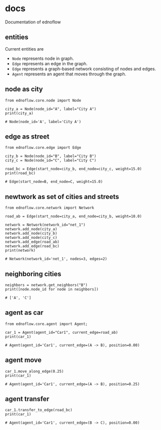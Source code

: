 # docs
Documentation of ednoflow


## entities
Current entities are
+ `Node` represents node in graph.
+ `Edge` represents an edge in the graph.
+ `Edge` represents a graph-based network consisting of nodes and edges.
+ `Agent` represents an agent that moves through the graph.


## node as city
```
from ednoflow.core.node import Node

city_a = Node(node_id="A", label="City A")
print(city_a)

# Node(node_id='A', label='City A')
```

## edge as street
```
from ednoflow.core.edge import Edge

city_b = Node(node_id="B", label="City B")
city_c = Node(node_id="C", label="City C")

road_bc = Edge(start_node=city_b, end_node=city_c, weight=15.0)
print(road_bc)

# Edge(start_node=B, end_node=C, weight=15.0)
```

## newtwork as set of cities and streets
```
from ednoflow.core.network import Network

road_ab = Edge(start_node=city_a, end_node=city_b, weight=10.0)

network = Network(network_id="net_1")
network.add_node(city_a)
network.add_node(city_b)
network.add_node(city_c)
network.add_edge(road_ab)
network.add_edge(road_bc)
print(network)

# Network(network_id='net_1', nodes=3, edges=2)
```

## neighboring cities
```
neighbors = network.get_neighbors("B")
print([node.node_id for node in neighbors])

# ['A', 'C']
```

## agent as car
```
from ednoflow.core.agent import Agent;

car_1 = Agent(agent_id="Car1", current_edge=road_ab)
print(car_1)

# Agent(agent_id='Car1', current_edge=(A -> B), position=0.00)
```

## agent move
```
car_1.move_along_edge(0.25)
print(car_1)

# Agent(agent_id='Car1', current_edge=(A -> B), position=0.25)
```

## agent transfer
```
car_1.transfer_to_edge(road_bc)
print(car_1)

# Agent(agent_id='Car1', current_edge=(B -> C), position=0.00)
```

